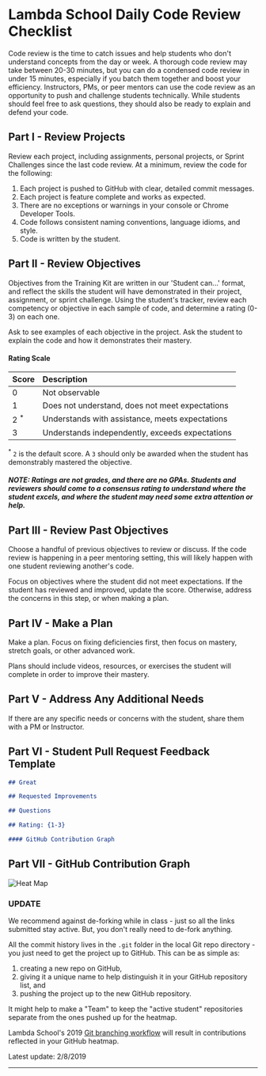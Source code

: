 # Lambda School Daily Code Review Checklist

Code review is the time to catch issues and help students who don't understand concepts from the day or week. A thorough code review may take between 20-30 minutes, but you can do a condensed code review in under 15 minutes, especially if you batch them together and boost your efficiency. Instructors, PMs, or peer mentors can use the code review as an opportunity to push and challenge students technically. 
While students should feel free to ask questions, they should also be ready to explain and defend your code.

## Part I - Review Projects

Review each project, including assignments, personal projects, or Sprint Challenges since the last code review. At a minimum, review the code for the following:

1. Each project is pushed to GitHub with clear, detailed commit messages.
2. Each project is feature complete and works as expected.
3. There are no exceptions or warnings in your console or Chrome Developer Tools.
4. Code follows consistent naming conventions, language idioms, and style.
5. Code is written by the student.

## Part II - Review Objectives

Objectives from the Training Kit are written in our 'Student can...' format, and reflect the skills the student will have demonstrated in their project, assignment, or sprint challenge. Using the student's tracker, review each competency or objective in each sample of code, and determine a rating (0-3) on each one.

Ask to see examples of each objective in the project. Ask the student to explain the code and how it demonstrates their mastery.

#### Rating Scale

| Score | Description |
| :-- | :-- |
| 0       				| Not observable |
| 1       				| Does not understand, does not meet expectations |
| 2 <sup>*</sup>  | Understands with assistance, meets expectations |
| 3       				| Understands independently, exceeds expectations |

<sup>*</sup> `2` is the default score. A `3` should only be awarded when the student has demonstrably mastered the objective.

##### NOTE: Ratings are not grades, and there are no GPAs. Students and reviewers should come to a consensus rating to understand where the student excels, and where the student may need some extra attention or help.

## Part III - Review Past Objectives

Choose a handful of previous objectives to review or discuss. If the code review is happening in a peer mentoring setting, this will likely happen with one student reviewing another's code.

Focus on objectives where the student did not meet expectations. If the student has reviewed and improved, update the score. Otherwise, address the concerns in this step, or when making a plan.

## Part IV - Make a Plan

Make a plan. Focus on fixing deficiencies first, then focus on mastery, stretch goals, or other advanced work.

Plans should include videos, resources, or exercises the student will complete in order to improve their mastery.

## Part V - Address Any Additional Needs

If there are any specific needs or concerns with the student, share them with a PM or Instructor.

## Part VI - Student Pull Request Feedback Template

```markdown
## Great

## Requested Improvements

## Questions

## Rating: {1-3}

#### GitHub Contribution Graph
```

## Part VII - GitHub Contribution Graph

![Heat Map](img/contribution-graph-heat-map.png)

### UPDATE

We recommend against de-forking while in class - just so all the links submitted stay active. But, you don't really need to de-fork anything.

All the commit history lives in the `.git` folder in the local Git repo directory - you just need to get the project up to GitHub. This can be as simple as:

1. creating a new repo on GitHub,
2. giving it a unique name to help distinguish it in your GitHub repository list, and
3. pushing the project up to the new GitHub repository.

It might help to make a "Team" to keep the "active student" repositories separate from the ones pushed up for the heatmap.

Lambda School's 2019 [Git branching workflow](https://youtu.be/cSoHP7WSsEg) will result in contributions reflected in your GitHub heatmap.

Latest update: 2/8/2019

***
